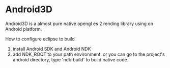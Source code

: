 Android3D
=========

Android3D is a almost pure native opengl es 2 rending library using on Android platform.

How to configure eclipse to build
1. install Android SDK and Android NDK
2. add NDK_ROOT to your path environment.
or you can go to the project's android directory, type 'ndk-build' to build native code.
